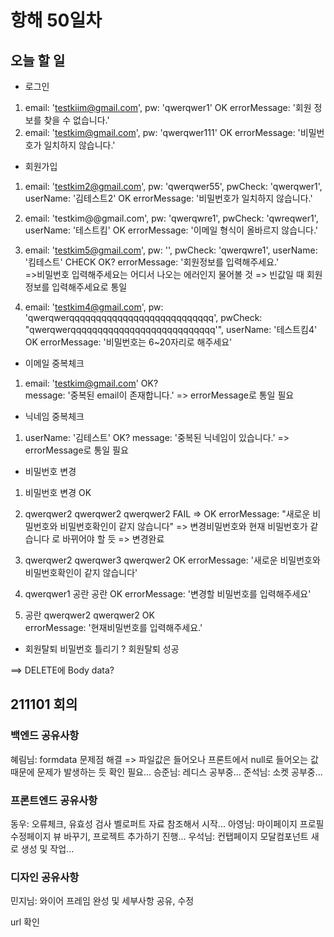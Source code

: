# 항해 50일차

## 오늘 할 일

- 로그인

1.  email: 'testkiim@gmail.com', pw: 'qwerqwer1' OK
    errorMessage: '회원 정보를 찾을 수 없습니다.'
2.  email: 'testkim@gmail.com', pw: 'qwerqwer111' OK
    errorMessage: '비밀번호가 일치하지 않습니다.'

- 회원가입

1. email: 'testkim2@gmail.com', pw: 'qwerqwer55', pwCheck: 'qwerqwer1', userName: '김테스트2' OK
   errorMessage: '비밀번호가 일치하지 않습니다.'

2. email: 'testkim@@gmail.com', pw: 'qwerqwre1', pwCheck: 'qwreqwer1', userName: '테스트킴' OK
   errorMessage: '이메일 형식이 올바르지 않습니다.'

3. email: 'testkim5@gmail.com', pw: '', pwCheck: 'qwerqwre1', userName: '킴테스트' CHECK OK?
   errorMessage: '회원정보를 입력해주세요.'  
   =>비밀번호 입력해주세요는 어디서 나오는 에러인지 물어볼 것 => 빈값일 때 회원정보를 입력해주세요로 통일

4. email: 'testkim4@gmail.com', pw: 'qwerqwerqqqqqqqqqqqqqqqqqqqqqqqqqqq', pwCheck: "qwerqwerqqqqqqqqqqqqqqqqqqqqqqqqqqq'", userName: '테스트킴4' OK
   errorMessage: '비밀번호는 6~20자리로 해주세요'

- 이메일 중복체크

1. email: 'testkim@gmail.com' OK?  
   message: '중복된 email이 존재합니다.' => errorMessage로 통일 필요

- 닉네임 중복체크

1. userName: '김테스트' OK?
   message: '중복된 닉네임이 있습니다.' => errorMessage로 통일 필요

- 비밀번호 변경

1. 비밀번호 변경 OK

2. qwerqwer2 qwerqwer2 qwerqwer2 FAIL => OK
   errorMessage: "새로운 비밀번호와 비밀번호확인이 같지 않습니다" => 변경비밀번호와 현재 비밀번호가 같습니다 로 바뀌어야 할 듯 => 변경완료

3. qwerqwer2 qwerqwer3 qwerqwer2 OK
   errorMessage: '새로운 비밀번호와 비밀번호확인이 같지 않습니다'

4. qwerqwer1 공란 공란 OK
   errorMessage: '변경할 비밀번호를 입력해주세요'

5. 공란 qwerqwer2 qwerqwer2 OK  
   errorMessage: '현재비밀번호를 입력해주세요.'

- 회원탈퇴
  비밀번호 틀리기 ?
  회원탈퇴 성공

==> DELETE에 Body data?

## 211101 회의

### 백엔드 공유사항

혜림님: formdata 문제점 해결 => 파일값은 들어오나 프론트에서 null로 들어오는 값 때문에 문제가 발생하는 듯 확인 필요...
승준님: 레디스 공부중...
준석님: 소켓 공부중...

### 프론트엔드 공유사항

동우: 오류체크, 유효성 검사 벨로퍼트 자료 참조해서 시작...
아영님: 마이페이지 프로필 수정페이지 뷰 바꾸기, 프로젝트 추가하기 진행...
우석님: 컨탭페이지 모달컴포넌트 새로 생성 및 작업...

### 디자인 공유사항

민지님: 와이어 프레임 완성 및 세부사항 공유, 수정

url 확인
